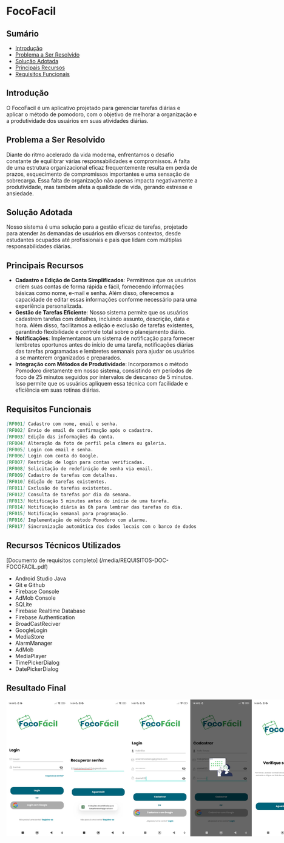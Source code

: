 # FocoFacil

## Sumário

- [Introdução](#introdução)
- [Problema a Ser Resolvido](#problema-a-ser-resolvido)
- [Solução Adotada](#solução-adotada)
- [Principais Recursos](#principais-recursos)
- [Requisitos Funcionais](#requisitos-funcionais)

## Introdução
<a id="introdução"></a>

O FocoFacil é um aplicativo projetado para gerenciar tarefas diárias e aplicar o método de pomodoro, com o objetivo de melhorar a organização e a produtividade dos usuários em suas atividades diárias.

## Problema a Ser Resolvido
<a id="problema-a-ser-resolvido"></a>

Diante do ritmo acelerado da vida moderna, enfrentamos o desafio constante de equilibrar várias responsabilidades e compromissos. A falta de uma estrutura organizacional eficaz frequentemente resulta em perda de prazos, esquecimento de compromissos importantes e uma sensação de sobrecarga. Essa falta de organização não apenas impacta negativamente a produtividade, mas também afeta a qualidade de vida, gerando estresse e ansiedade.

## Solução Adotada
<a id="solução-adotada"></a>

Nosso sistema é uma solução para a gestão eficaz de tarefas, projetado para atender às demandas de usuários em diversos contextos, desde estudantes ocupados até profissionais e pais que lidam com múltiplas responsabilidades diárias. 

## Principais Recursos
<a id="principais-recursos"></a>

- **Cadastro e Edição de Conta Simplificados**: Permitimos que os usuários criem suas contas de forma rápida e fácil, fornecendo informações básicas como nome, e-mail e senha. Além disso, oferecemos a capacidade de editar essas informações conforme necessário para uma experiência personalizada.
- **Gestão de Tarefas Eficiente**: Nosso sistema permite que os usuários cadastrem tarefas com detalhes, incluindo assunto, descrição, data e hora. Além disso, facilitamos a edição e exclusão de tarefas existentes, garantindo flexibilidade e controle total sobre o planejamento diário.
- **Notificações**: Implementamos um sistema de notificação para fornecer lembretes oportunos antes do início de uma tarefa, notificações diárias das tarefas programadas e lembretes semanais para ajudar os usuários a se manterem organizados e preparados.
- **Integração com Métodos de Produtividade**: Incorporamos o método Pomodoro diretamente em nosso sistema, consistindo em períodos de foco de 25 minutos seguidos por intervalos de descanso de 5 minutos. Isso permite que os usuários apliquem essa técnica com facilidade e eficiência em suas rotinas diárias.

## Requisitos Funcionais
<a id="requisitos-funcionais"></a>

```markdown
[RF001] Cadastro com nome, email e senha.
[RF002] Envio de email de confirmação após o cadastro.
[RF003] Edição das informações da conta.
[RF004] Alteração da foto de perfil pela câmera ou galeria.
[RF005] Login com email e senha.
[RF006] Login com conta do Google.
[RF007] Restrição de login para contas verificadas.
[RF008] Solicitação de redefinição de senha via email.
[RF009] Cadastro de tarefas com detalhes.
[RF010] Edição de tarefas existentes.
[RF011] Exclusão de tarefas existentes.
[RF012] Consulta de tarefas por dia da semana.
[RF013] Notificação 5 minutos antes do início de uma tarefa.
[RF014] Notificação diária às 6h para lembrar das tarefas do dia.
[RF015] Notificação semanal para programação.
[RF016] Implementação do método Pomodoro com alarme.
[RF017] Sincronização automática dos dados locais com o banco de dados.
```
## Recursos Técnicos Utilizados
<a id="recursos-técnicos-utilizados"></a>

[Documento de requisitos completo] (/media/REQUISITOS-DOC-FOCOFACIL.pdf)

- Android Studio Java
- Git e Github
- Firebase Console
- AdMob Console
- SQLite
- Firebase Realtime Database
- Firebase Authentication
- BroadCastReciver
- GoogleLogin
- MediaStore
- AlarmManager
- AdMob
- MediaPlayer
- TimePickerDialog
- DatePickerDialog

## Resultado Final  
<a id="resultado-final"></a>

<div style="display: flex">
  <img src="/media/FocoFacil1.jpeg" width="200px" height="360px" />    
  <img src="/media/FocoFacil2.jpeg" width="200px" height="360px"  />    
  <img src="/media/FocoFacil3.jpeg" width="200px" height="360px"  />    
  <img src="/media/FocoFacil4.jpeg" width="200px" height="360px"  />    
  <img src="/media/FocoFacil5.jpeg" width="200px" height="360px"  />    
  <img src="/media/FocoFacil6.jpeg" width="200px" height="360px"  />    
  <img src="/media/FocoFacil7.jpeg" width="200px" height="360px"  />    
  <img src="/media/FocoFacil8.jpeg" width="200px" height="360px"  />    
  <img src="/media/FocoFacil9.jpeg" width="200px" height="360px"  />    
  <img src="/media/FocoFacil10.jpeg" width="200px" height="360px"  />    
  <img src="/media/FocoFacil11.jpeg" width="200px" height="360px"  />    
  <img src="/media/FocoFacil12.jpeg" width="200px" height="360px"  />    
  <img src="/media/FocoFacil13.jpeg" width="200px" height="360px"  />    
</div>





 
